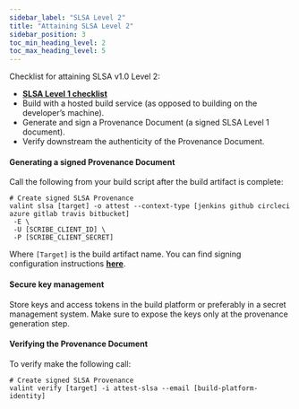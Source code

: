 ```yaml
---
sidebar_label: "SLSA Level 2"
title: "Attaining SLSA Level 2"
sidebar_position: 3
toc_min_heading_level: 2
toc_max_heading_level: 5
---
```


Checklist for attaining SLSA v1.0 Level 2:
* **[SLSA Level 1 checklist](slsa-lvl-1#getting-started-with-slsa-level-1)**
* Build with a hosted build service (as opposed to building on the developer’s machine).
* Generate and sign a Provenance Document (a signed SLSA Level 1 document).
* Verify downstream the authenticity of the Provenance Document.

#### Generating a signed Provenance Document

Call the following from your build script after the build artifact is complete:
```
# Create signed SLSA Provenance
valint slsa [target] -o attest --context-type [jenkins github circleci azure gitlab travis bitbucket] 
 -E \
 -U [SCRIBE_CLIENT_ID] \
 -P [SCRIBE_CLIENT_SECRET]
```
Where `[Target]` is the build artifact name. You can find signing configuration instructions **[here](https://tbd)**.

#### Secure key management​

Store keys and access tokens in the build platform or preferably in a secret management system. Make sure to expose the keys only at the provenance generation step.

#### Verifying the Provenance Document
To verify make the following call:
```
# Create signed SLSA Provenance
valint verify [target] -i attest-slsa --email [build-platform-identity]
```